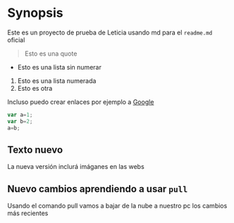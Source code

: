 # Synopsis
Este es un proyecto de prueba de Leticia usando md para el `readme.md` oficial

> Esto es una quote

* Esto es una lista sin numerar

1. Esto es una lista numerada
2. Esto es otra

Incluso puedo crear enlaces por ejemplo a [Google](https://www.google.es)

```javascript
var a=1;
var b=2;
a=b;
```
## Texto nuevo
La nueva versión inclurá imáganes en las webs

## Nuevo cambios aprendiendo a usar `pull`

Usando el comando pull vamos a bajar de la nube a nuestro pc los cambios más recientes
